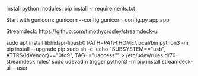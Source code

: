 
Install python modules:
pip install -r requirements.txt

Start with gunicorn:
gunicorn --config gunicorn_config.py app:app


Streamdeck:
https://github.com/timothycrosley/streamdeck-ui

sudo apt install libhidapi-libusb0
PATH=$PATH:$HOME/.local/bin
python3 -m pip install --upgrade pip
sudo sh -c 'echo "SUBSYSTEM==\"usb\", ATTRS{idVendor}==\"0fd9\", TAG+=\"uaccess\"" > /etc/udev/rules.d/70-streamdeck.rules'
sudo udevadm trigger
python3 -m pip install streamdeck-ui --user
